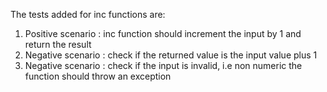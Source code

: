 The tests added for inc functions are:

1. Positive scenario : inc function should increment the input by 1 and return the result
2. Negative scenario : check if the returned value is the input value plus 1
3. Negative scenario : check if the input is invalid, i.e non numeric the function should throw an exception